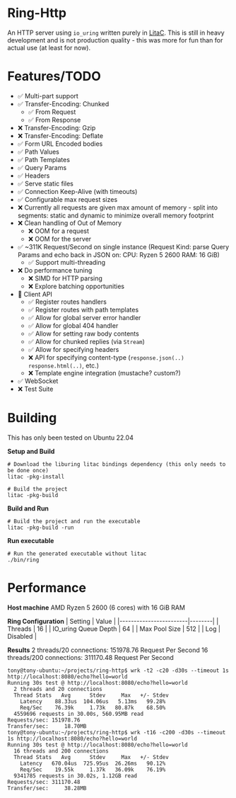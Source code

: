 Ring-Http
==
An HTTP server using `io_uring` written purely in [LitaC](https://github.com/tonysparks/litac-lang).  This is still in heavy development and is not production quality - this was more for fun than for actual use (at least for now).

Features/TODO
==
* ✅ Multi-part support
* ✅ Transfer-Encoding: Chunked
    * ✅ From Request
    * ✅ From Response
* ❌ Transfer-Encoding: Gzip
* ❌ Transfer-Encoding: Deflate
* ✅ Form URL Encoded bodies
* ✅ Path Values
* ✅ Path Templates
* ✅ Query Params
* ✅ Headers
* ✅ Serve static files
* ✅ Connection Keep-Alive (with timeouts)
* ✅ Configurable max request sizes
* ❌ Currently all requests are given max amount of memory - split into segments: static and dynamic to minimize overall memory footprint
* ❌ Clean handling of Out of Memory
    * ❌ OOM for a request
    * ❌ OOM for the server
* ✅ ~311K Request/Second on single instance (Request Kind: parse Query Params and echo back in JSON on: CPU: Ryzen 5 2600 RAM: 16 GiB)
    * ✅ Support multi-threading
* ❌ Do performance tuning
    * ❌ SIMD for HTTP parsing
    * ❌ Explore batching opportunities
* 🔧 Client API
    * ✅ Register routes handlers
    * ✅ Register routes with path templates
    * ✅ Allow for global server error handler
    * ✅ Allow for global 404 handler
    * ✅ Allow for setting raw body contents
    * ✅ Allow for chunked replies (via `Stream`)
    * ✅ Allow for specifying headers
    * ❌ API for specifying content-type (`response.json(..)` `response.html(..)`, etc.)
    * ❌ Template engine integration (mustache? custom?)
* ✅ WebSocket
* ❌ Test Suite

Building
==

This has only been tested on Ubuntu 22.04

__Setup and Build__

```shell
# Download the liburing litac bindings dependency (this only needs to be done once)
litac -pkg-install

# Build the project
litac -pkg-build
```

__Build and Run__
```shell
# Build the project and run the executable
litac -pkg-build -run
```

__Run executable__
```shell
# Run the generated executable without litac
./bin/ring
```

Performance
==

__Host machine__
AMD Ryzen 5 2600 (6 cores) with 16 GiB RAM

__Ring Configuration__
| Setting                | Value  |
|------------------------|--------|
| Threads               | 16     |
| IO_uring Queue Depth  | 64     |
| Max Pool Size         | 512    |
| Log                  | Disabled |


__Results__
2 threads/20 connections: 151978.76 Request Per Second
16 threads/200 connections: 311170.48 Request Per Second

```
tony@tony-ubuntu:~/projects/ring-http$ wrk -t2 -c20 -d30s --timeout 1s http://localhost:8080/echo?hello=world
Running 30s test @ http://localhost:8080/echo?hello=world
  2 threads and 20 connections
  Thread Stats   Avg      Stdev     Max   +/- Stdev
    Latency    88.33us  104.06us   5.13ms   99.28%
    Req/Sec    76.39k     1.73k   80.87k    68.50%
  4559696 requests in 30.00s, 560.95MB read
Requests/sec: 151978.76
Transfer/sec:     18.70MB
tony@tony-ubuntu:~/projects/ring-http$ wrk -t16 -c200 -d30s --timeout 1s http://localhost:8080/echo?hello=world
Running 30s test @ http://localhost:8080/echo?hello=world
  16 threads and 200 connections
  Thread Stats   Avg      Stdev     Max   +/- Stdev
    Latency   670.04us  725.95us  26.26ms   90.12%
    Req/Sec    19.55k     1.37k   36.09k    76.19%
  9341785 requests in 30.02s, 1.12GB read
Requests/sec: 311170.48
Transfer/sec:     38.28MB
```
